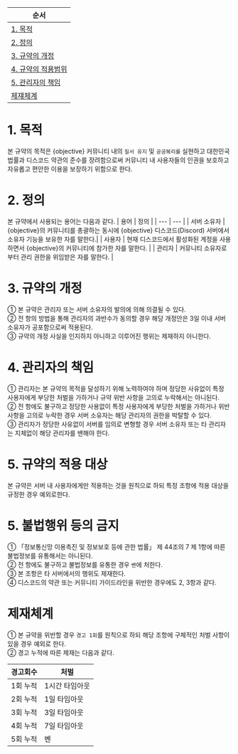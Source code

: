| 순서 |
| --- |
|[1. 목적](https://github.com/5-23/objective/blob/main/terms.md#1-목적)|
|[2. 정의](https://github.com/5-23/objective/blob/main/terms.md#2-정의)|
|[3. 규약의 개정](https://github.com/5-23/objective/blob/main/terms.md#3-규약의-개정)|
|[4. 규약의 적용범위](https://github.com/5-23/objective/blob/main/terms.md#4‐규약의-적용범위)|
|[5. 관리자의 책임](https://github.com/5-23/objective/blob/main/terms.md#5-관리자의-책임)|
|[제쟤체계](https://github.com/5-23/objective/blob/main/terms.md#제졔채계)|

# 1. 목적
본 규약의 목적은 {objective} 커뮤니티 내의 `질서 유지` 및 `공공복리를` 실현하고 대한민국 법률과 디스코드 약관의 준수를 장려함으로써 커뮤니티 내 사용자들의 인권을 보호하고 자유롭고 편안한 이용을 보장하기 위함으로 한다.

# 2. 정의
본 규약에서 사용되는 용어는 다음과 같다.
| 용어 | 정의 |
| --- | --- |
| 서버 소유자 | {objective}의 커뮤니티를 총괄하는 동시에 {objective} 디스코드(Discord) 서버에서 소유자 기능을 보유한 자를 말한다.|
| 사용자 | 현재 디스코드에서 활성화된 계정을 사용하면서 {objective}의 커뮤니티에 참가한 자를 말한다. |
| 관리자 | 커뮤니티 소유자로 부터 관리 권한을 위임받은 자를 말한다. |

# 3. 규약의 개정
① 본 규약은 관리자 또는 서버 소유자의 발의에 의해 의결될 수 있다.<br/>
② 전 항의 방법을 통해 관리자의 과반수가 동의할 경우 해당 개정안은 3일 이내 서버 소유자가 공포함으로써 적용된다.<br/>
③ 규약의 개정 사실을 인지하지 아니하고 이루어진 행위는 제재하지 아니한다.<br/>

# 4. 관리자의 책임
① 관리자는 본 규약의 목적을 달성하기 위해 노력하여야 하며 정당한 사유없이 특정 사용자에게 부당한 처벌을 가하거나 규약 위반 사항을 고의로 누락해서는 아니된다.</br>
② 전 항에도 불구하고 정당한 사용없이 특정 사용자에게 부당한 처벌을 가하거나 위반 사항을 고의로 누락한 경우 서버 소유자는 해당 관리자의 권한을 박탈할 수 있다.</br>
③ 관리자가 정당한 사유없이 서버를 임의로 변형할 경우 서버 소유자 또는 타 관리자는 지체없이 해당 관리자를 밴해야 한다.

# 5. 규약의 적용 대상
본 규약은 서버 내 사용자에게만 적용하는 것을 원칙으로 하되 특정 조항에 적용 대상을 규정한 경우 예외로한다.

# 5. 불법행위 등의 금지
① 「정보통신망 이용촉진 및 정보보호 등에 관한 법률」 제 44조의 7 제 1항에 따른 불법정보를 유통해서는 아니된다.<br/>
② 전 항에도 불구하고 불법정보를 유통한 경우 `밴`에 처한다.<br/>
③ 본 조항은 타 서버에서의 행위도 제재한다.<br/>
④ 디스코드의 약관 또는 커뮤니티 가이드라인을 위반한 경우에도 2, 3항과 같다.<br/>


# 제재체계
① 본 규약을 위반할 경우 `경고 1회`를 원칙으로 하되 해당 조항에 구체적인 처벌 사항이 있을 경우 예외로 한다.<br/>
② 경고 누적에 따른 제재는 다음과 같다.<br/>

| 경고회수 | 처벌 |
| --- | --- |
| 1회 누적 | 1시간 타임아웃 |
| 2회 누적 | 1일 타임아웃 |
| 3회 누적 | 3일 타임아웃 |
| 4회 누적 | 7일 타임아웃 |
| 5회 누적 | 벤 |
